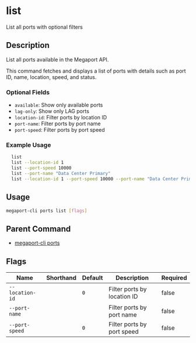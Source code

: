 # list

List all ports with optional filters

## Description

List all ports available in the Megaport API.

This command fetches and displays a list of ports with details such as port ID, name, location, speed, and status.

### Optional Fields
  - `available`: Show only available ports
  - `lag-only`: Show only LAG ports
  - `location-id`: Filter ports by location ID
  - `port-name`: Filter ports by port name
  - `port-speed`: Filter ports by port speed

### Example Usage

```sh
  list
  list --location-id 1
  list --port-speed 10000
  list --port-name "Data Center Primary"
  list --location-id 1 --port-speed 10000 --port-name "Data Center Primary"
```


## Usage

```sh
megaport-cli ports list [flags]
```



## Parent Command

* [megaport-cli ports](megaport-cli_ports.md)




## Flags

| Name | Shorthand | Default | Description | Required |
|------|-----------|---------|-------------|----------|
| `--location-id` |  | `0` | Filter ports by location ID | false |
| `--port-name` |  |  | Filter ports by port name | false |
| `--port-speed` |  | `0` | Filter ports by port speed | false |




